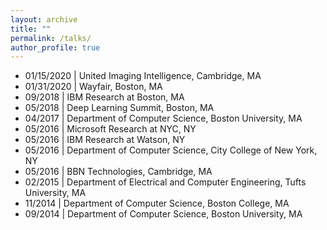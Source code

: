 ```yaml
---
layout: archive
title: ""
permalink: /talks/
author_profile: true
---
```



* 01/15/2020 | United Imaging Intelligence, Cambridge, MA
* 01/31/2020 | Wayfair, Boston, MA
* 09/2018 | IBM Research at Boston, MA
* 05/2018	| Deep Learning Summit, Boston, MA
* 04/2017 | Department of Computer Science, Boston University, MA
* 05/2016 | Microsoft Research at NYC, NY
* 05/2016 | IBM Research at Watson, NY
* 05/2016	| Department of Computer Science, City College of New York, NY
* 05/2016	| BBN Technologies, Cambridge, MA
* 02/2015	| Department of Electrical and Computer Engineering, Tufts University, MA
* 11/2014	| Department of Computer Science, Boston College, MA
* 09/2014 | Department of Computer Science, Boston University, MA
